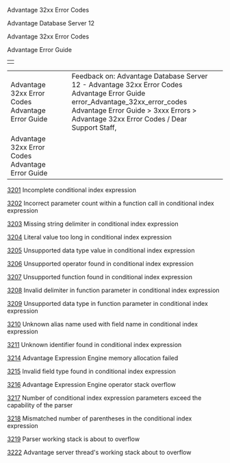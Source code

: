 Advantage 32xx Error Codes




Advantage Database Server 12  

Advantage 32xx Error Codes

Advantage Error Guide

|  |
| --- |
|  |

|  |  |  |  |  |
| --- | --- | --- | --- | --- |
| Advantage 32xx Error Codes  Advantage Error Guide |  |  | Feedback on: Advantage Database Server 12 - Advantage 32xx Error Codes Advantage Error Guide error\_Advantage\_32xx\_error\_codes Advantage Error Guide > 3xxx Errors > Advantage 32xx Error Codes / Dear Support Staff, |  |
| Advantage 32xx Error Codes  Advantage Error Guide |  |  |  |  |

[3201](error_3201_incomplete_conditional_index_expression.htm) Incomplete conditional index expression

[3202](error_3202_incorrect_parameter_count_within_a_function_call_in_conditional_index_expression.htm) Incorrect parameter count within a function call in conditional index expression

[3203](error_3203_missing_string_delimiter_in_conditional_index_expression.htm) Missing string delimiter in conditional index expression

[3204](error_3204_literal_value_too_long_in_conditional_index_expression.htm) Literal value too long in conditional index expression

[3205](error_3205_unsupported_data_type_value_in_conditional_index_expression.htm) Unsupported data type value in conditional index expression

[3206](error_3206_unsupported_operator_found_in_conditional_index_expression.htm) Unsupported operator found in conditional index expression

[3207](error_3207_unsupported_function_found_in_conditional_index_expression.htm) Unsupported function found in conditional index expression

[3208](error_3208_invalid_delimiter_in_function_parameter_in_conditional_index_expression.htm) Invalid delimiter in function parameter in conditional index expression

[3209](error_3209_unsupported_data_type_in_function_parameter_in_conditional_index_expression.htm) Unsupported data type in function parameter in conditional index expression

[3210](error_3210_unknown_alias_name_used_with_field_name_in_conditional_index_expression.htm) Unknown alias name used with field name in conditional index expression

[3211](error_3211_unknown_identifier_found_in_conditional_index_expression.htm) Unknown identifier found in conditional index expression

[3214](error_3214_advantage_expression_engine_memory_allocation_failed.htm) Advantage Expression Engine memory allocation failed

[3215](error_3215_invalid_field_type_found_in_conditional_index_expression.htm) Invalid field type found in conditional index expression

[3216](error_3216_advantage_expression_engine_operator_stack_overflow.htm) Advantage Expression Engine operator stack overflow

[3217](error_3217_number_of_conditional_index_expression_parameters_exceed_the_capability_of_the_parser.htm) Number of conditional index expression parameters exceed the capability of the parser

[3218](error_3218_mismatched_number_of_parentheses_in_the_conditional_index_expression.htm) Mismatched number of parentheses in the conditional index expression

[3219](error_3219_parser_working_stack_is_about_to_overflow.htm) Parser working stack is about to overflow

[3222](error_3222_advantage_server_thread_s_working_stack_about_to_overflow.htm) Advantage server thread's working stack about to overflow